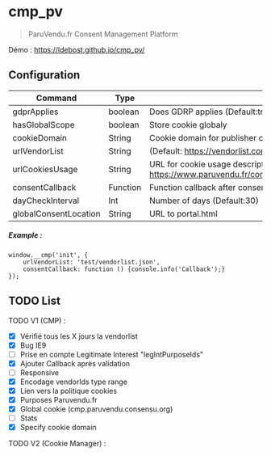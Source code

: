 # cmp_pv
> ParuVendu.fr Consent Management Platform

Démo : https://ldebost.github.io/cmp_pv/

## Configuration ##
| Command | Type | Description |
| --- | --- | --- |
| gdprApplies | boolean | Does GDRP applies (Default:true) |
| hasGlobalScope | boolean | Store cookie globaly |
| cookieDomain | String | Cookie domain for publisher consent string (Default: paruvendu.fr) |
| urlVendorList | String | (Default: https://vendorlist.consensu.org/vendorlist.json) |
| urlCookiesUsage | String | URL for cookie usage description (Default: https://www.paruvendu.fr/communfo/defaultcommunfo/defaultcommunfo/infosLegales#pc) |
| consentCallback | Function | Function callback after consentement |
| dayCheckInterval | Int | Number of days (Default:30) |
| globalConsentLocation | String | URL to portal.html |


##### Example : #####
```
window.__cmp('init', {
	urlVendorList: 'test/vendorlist.json',
	consentCallback: function () {console.info('Callback');}
});
```

## TODO  List ##
TODO V1 (CMP) :
- [x] Vérifié tous les X jours la vendorlist
- [x] Bug IE9
- [ ] Prise en compte Legitimate Interest "legIntPurposeIds"
- [x] Ajouter Callback après validation
- [ ] Responsive
- [x] Encodage vendorIds type range
- [x] Lien vers la politique cookies
- [x] Purposes Paruvendu.fr
- [x] Global cookie (cmp.paruvendu.consensu.org)
- [ ] Stats
- [x] Specify cookie domain

TODO V2 (Cookie Manager) :